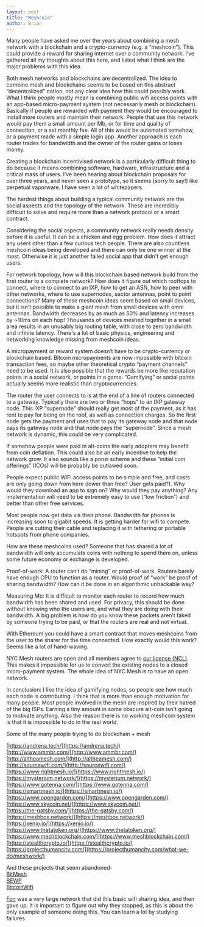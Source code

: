 ```yaml
---
layout: post
title: "Meshcoin"
author: Brian
---
```

Many people have asked me over the years about combining a mesh network with a blockchain and a crypto-currency (e.g. a “meshcoin”). This could provide a reward for sharing internet over a community network. I’ve gathered all my thoughts about this here, and listed what I think are the major problems with this idea. 

Both mesh networks and blockchains are decentralized. The idea to combine mesh and blockchains seems to be based on this abstract “decentralized” notion, not any clear idea how this could possibly work. What I think people mostly mean is combining public wifi access points with an app-based micro-payment system  (not necessarily mesh or blockchain). Basically if people are rewarded with payment they would be encouraged to install more routers and maintain their network. People that use this network would pay them a small amount per Mb, or for time and quality of connection, or a set monthly fee. All of this would be automated somehow, or a payment made with a simple login app.  Another approach is each router trades for bandwidth and the owner of the router gains or loses money.

Creating a blockchain incentivised network is a particularly difficult thing to do because it means combining software, hardware, infrastructure and a critical mass of users. I’ve been hearing about blockchain proposals for over three years, and never seen a prototype, so it seems (sorry to say!) like perpetual vaporware. I have seen a lot of whitepapers.

The hardest things about building a typical community network are the social aspects and the topology of the network. These are incredibly difficult to solve and require more than a network protocol or a smart contract.

Considering the social aspects, a community network really needs density before it is useful. It can be a chicken and egg problem. How does it attract any users other than a few curious tech people. There are also countless meshcoin ideas being developed and there can only be one winner at the most. Otherwise it is just another failed social app that didn't get enough users.

For network topology, how will this blockchain based network build from the first router to a complete network? How does it figure out which rooftops to connect, where to connect to an IXP, how to get an ASN, how to peer with other networks, where to use supernodes, sector antennas, point to point connections? Many of these meshcoin ideas seem based on small devices, but it isn't possible to make a giant mesh from small devices with omni antennas. Bandwidth decreases by as much as 50% and latency increases by ~10ms on each hop! Thousands of devices meshed together in a small area results in an unusably big routing table, with close to zero bandwidth and infinite latency. There's a lot of basic physics, engineering and networking knowledge missing from meshcoin ideas.

A micropayment or reward system doesn’t have to be crypto-currency or blockchain based. Bitcoin micropayments are now impossible with bitcoin transaction fees, so maybe other theoretical crypto “payment channels” need to be used. It is also possible that the rewards be more like reputation points in a social network, or points in a game. “Gamifying” or social points actually seems more realistic than cryptocurrencies. 

The router the user connects to is at the end of a line of routers connected to a gateway. Typically there are two or three “hops” to an IXP gateway node. This IXP “supernode” should really get most of the payment, as it has rent to pay for being on the roof, as well as connection charges. So the first node gets the payment and uses that to pay its gateway node and that node pays its gateway node and that node pays the “supernode”. Since a mesh network is dynamic, this could be very complicated.

If somehow people were paid in alt-coins the early adopters may benefit from coin deflation. This could also be an early incentive to help the network grow. It also sounds like a ponzi scheme and these “initial coin offerings” (ICOs) will be probably be outlawed soon.

People expect public WiFi access points to be simple and free, and costs are only going down from here (lower than free? User gets paid?). Why would they download an app to sign on? Why would they pay anything? Any implementation will need to be extremely easy to use  (“low friction”) and better than other free services. 

Most people now get data via their phone. Bandwidth for phones is increasing soon to gigabit speeds. It is getting harder for wifi to compete. People are cutting their cable and replacing it with tethering or portable hotspots from phone companies.
  
How are these meshcoins used? Someone that has shared a lot of bandwidth will only accumulate coins with nothing to spend them on, unless some future economy or exchange is developed.

Proof-of-work: A router can’t do “mining” or proof-of-work. Routers barely have enough CPU to function as a router. Would proof of “work” be proof of sharing bandwidth? How can it be done in an algorithmic unhackable way? 

Measuring Mb: It is difficult to monitor each router to record how much bandwidth has been shared and used. For privacy, this should be done without knowing who the users are, and what they are doing with their bandwidth. A big problem is how do you know these packets aren’t faked by someone trying to be paid, or that the routers are real and not virtual.

With Ethereum you could have a smart contract that moves meshcoins from the user to the sharer for the time connected. How exactly would this work? Seems like a lot of hand-waving.

NYC Mesh routers are open and all members agree to [our license (NCL)](https://nycmesh.net/ncl.pdf). This makes it impossible for us to convert the existing nodes to a closed micro-payment system. The whole idea of NYC Mesh is to have an open network.

In conclusion: I like the idea of gamifying nodes, so people see how much each node is contributing. I think that is more than enough motivation for many people. Most people involved in the mesh are inspired by their hatred of the big ISPs. Earning a tiny amount in some obscure alt-coin isn't going to motivate anything. Also the reason there is no working meshcoin system is that it is impossible to do in the real world.

Some of the many people trying to do blockchain + mesh

[https://andrena.tech/](https://andrena.tech/)  
[http://www.ammbr.com/](http://www.ammbr.com/)  
[http://altheamesh.com/](http://altheamesh.com/)  
[http://sourcewifi.com/](http://sourcewifi.com/)  
[https://www.rightmesh.io/](https://www.rightmesh.io/)  
[https://mysterium.network/](https://mysterium.network/)  
[https://www.gotenna.com/](https://www.gotenna.com/)  
[https://smartmesh.io/](https://smartmesh.io/)  
[https://www.opengarden.com/](https://www.opengarden.com/)  
[https://www.skycoin.net/](https://www.skycoin.net/)  
[https://the-gatsby.com/](https://the-gatsby.com/)  
[https://meshbox.network/](https://meshbox.network/)  
[https://xenio.io/](https://xenio.io/)  
[https://www.thetatoken.org/](https://www.thetatoken.org/)  
[https://www.meshblockchain.com/](https://www.meshblockchain.com/)  
[https://stealthcrypto.io/](https://stealthcrypto.io/)  
[https://projecthumancity.com/](https://projecthumancity.com/what-we-do/meshwork/)  

And these projects that seem abandoned-  
[BitMesh](http://news/bandwidth-for-bitcoin/)  
[BEWP](https://bitcoinstarter.com/projects/bewp-bitcoin-enabled-wifi-portal/)  
[BitcoinWifi](http://www.bitcoinwifi.net/)  

[Fon](https://en.wikipedia.org/wiki/Fon_%28company%29) was a very large network that did this basic wifi sharing idea, and then gave up. It is important to figure out why they stopped, as this is about the only example of someone doing this. You can learn a lot by studying failures.


